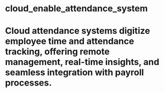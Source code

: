 # cloud_enable_attendance_system
# Cloud attendance systems digitize employee time and attendance tracking, offering remote management, real-time insights, and seamless integration with payroll processes.
